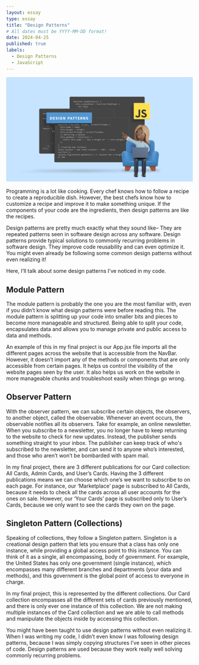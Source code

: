 ```yaml
---
layout: essay
type: essay
title: "Design Patterns"
# All dates must be YYYY-MM-DD format!
date: 2024-04-25
published: true
labels:
  - Design Patterns
  - JavaScript
---
```

<div class="text-center p-4"><img width="720" src="../img/design-patterns/design-patterns.png"></div>

Programming is a lot like cooking. Every chef knows how to follow a recipe to create a reproducible dish. However, the best chefs know how to customize a recipe and improve it to make something unique. If the components of your code are the ingredients, then design patterns are like the recipes.

Design patterns are pretty much exactly what they sound like– They are repeated patterns seen in software design across any software. Design patterns provide typical solutions to commonly recurring problems in software design. They improve code reusability and can even optimize it. You might even already be following some common design patterns without even realizing it!

Here, I’ll talk about some design patterns I’ve noticed in my code.

## Module Pattern

The module pattern is probably the one you are the most familiar with, even if you didn’t know what design patterns were before reading this. The module pattern is splitting up your code into smaller bits and pieces to become more manageable and structured. Being able to split your code, encapsulates data and allows you to manage private and public access to data and methods.


An example of this in my final project is our App.jsx file imports all the different pages across the website that is accessible from the NavBar. However, it doesn’t import any of the methods or components that are only accessible from certain pages. It helps us control the visibility of the website pages seen by the user. It also helps us work on the website in more manageable chunks and troubleshoot easily when things go wrong.

## Observer Pattern

With the observer pattern, we can subscribe certain objects, the observers, to another object, called the observable. Whenever an event occurs, the observable notifies all its observers. Take for example, an online newsletter. When you subscribe to a newsletter, you no longer have to keep returning to the website to check for new updates. Instead, the publisher sends something straight to your inbox. The publisher can keep track of who's subscribed to the newsletter, and can send it to anyone who’s interested, and those who aren’t won’t be bombarded with spam mail.

In my final project, there are 3 different publications for our Card collection: All Cards, Admin Cards, and User’s Cards. Having the 3 different publications means we can choose which one’s we want to subscribe to on each page. For instance, our ‘Marketplace’ page is subscribed to All Cards, because it needs to check all the cards across all user accounts for the ones on sale. However, our ‘Your Cards’ page is subscribed only to User’s Cards, because we only want to see the cards they own on the page.

## Singleton Pattern (Collections)

Speaking of collections, they follow a Singleton pattern. Singleton is a creational design pattern that lets you ensure that a class has only one instance, while providing a global access point to this instance. You can think of it as a single, all encompassing, body of government. For example, the United States has only one government (single instance), which encompasses many different branches and departments (your data and methods), and this government is the global point of access to everyone in charge.

In my final project, this is represented by the different collections. Our Card collection encompasses all the different sets of cards previously mentioned, and there is only ever one instance of this collection. We are not making multiple instances of the Card collection and we are able to call methods and manipulate the objects inside by accessing this collection.

You might have been taught to use design patterns without even realizing it. When I was writing my code, I didn’t even know I was following design patterns, because I was simply copying structures I’ve seen in other pieces of code. Design patterns are used because they work really well solving commonly recurring problems. 
